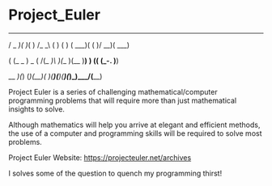 # Project_Euler

  _ __  _   _    _ _    __    __    ____  _  _  ___  ____ 
  
 / _ _)( )_( )  /_ _\  (  )  (  )  ( ___)( \( )/ __)( ___)
 
( (_ _  ) _ (  /(_ _)\  )(__  )(__  )__)  )  (( (_-. )__) 

 \__ _)(_) (_)(__)(_ _)(____)(____)(____)(_)\_)\___/(____)
 
Project Euler is a series of challenging mathematical/computer programming problems that will require more than just mathematical insights to solve.

Although mathematics will help you arrive at elegant and efficient methods, the use of a computer and programming skills will be required to solve most problems.

Project Euler Website: https://projecteuler.net/archives

I solves some of the question to quench my programming thirst!
